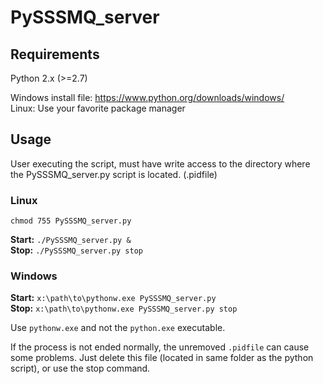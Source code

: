 # PySSSMQ_server

## Requirements

Python 2.x (>=2.7)

Windows install file: https://www.python.org/downloads/windows/  
Linux: Use your favorite package manager  

## Usage

User executing the script, must have write access to the directory where the PySSSMQ_server.py script is located. (.pidfile)

### Linux

`chmod 755 PySSSMQ_server.py`

**Start:** `./PySSSMQ_server.py &`  
**Stop:** `./PySSSMQ_server.py stop`  

### Windows

**Start:** `x:\path\to\pythonw.exe PySSSMQ_server.py`  
**Stop:** `x:\path\to\pythonw.exe PySSSMQ_server.py stop`  

Use `pythonw.exe` and not the `python.exe` executable.

If the process is not ended normally, the unremoved `.pidfile` can cause some problems. 
Just delete this file (located in same folder as the python script), or use the stop command.
